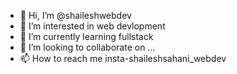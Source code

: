 - 👋 Hi, I’m @shaileshwebdev
- 👀 I’m interested in web devlopment
- 🌱 I’m currently learning fullstack
- 💞️ I’m looking to collaborate on ...
- 📫 How to reach me insta-shaileshsahani_webdev

<!---
shaileshwebdev/shaileshwebdev is a ✨ special ✨ repository because its `README.md` (this file) appears on your GitHub profile.
You can click the Preview link to take a look at your changes.
--->
